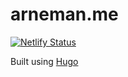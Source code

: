 # arneman.me

[![Netlify Status](https://api.netlify.com/api/v1/badges/6f38e6b4-6e34-4a47-b0bf-0351d1c9be7c/deploy-status)](https://app.netlify.com/sites/arneman-me/deploys)

Built using [Hugo](https://gohugo.io/)
